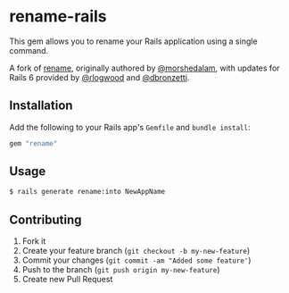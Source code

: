 rename-rails
============

This gem allows you to rename your Rails application using a single command.

A fork of [rename][rename], originally authored by [@morshedalam][], with
updates for Rails 6 provided by [@rlogwood][] and [@dbronzetti][].

[rename]: https://github.com/morshedalam/rename
[@morshedalam]: https://github.com/morshedalam
[@rlogwood]: https://github.com/rlogwood
[@dbronzetti]: https://github.com/dbronzetti


Installation
------------

Add the following to your Rails app's `Gemfile` and `bundle install`:

```ruby
gem "rename"
```

Usage
-----

```sh
$ rails generate rename:into NewAppName
```

Contributing
------------

1. Fork it
2. Create your feature branch (`git checkout -b my-new-feature`)
3. Commit your changes (`git commit -am "Added some feature'`)
4. Push to the branch (`git push origin my-new-feature`)
5. Create new Pull Request
